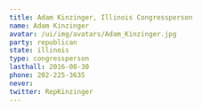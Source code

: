 ```yaml
---
title: Adam Kinzinger, Illinois Congressperson
name: Adam Kinzinger
avatar: /ui/img/avatars/Adam_Kinzinger.jpg
party: republican
state: illinois
type: congressperson
lasthall: 2016-08-30
phone: 202-225-3635
never: 
twitter: RepKinzinger
---
```

